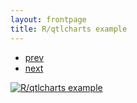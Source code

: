 ```yaml
---
layout: frontpage
title: R/qtlcharts example
---
```


<div class="navbar">
  <div class="navbar-inner">
      <ul class="nav">
          <li><a href="geneticmaps_fig3.html">prev</a></li>
          <li><a href="tian2016_fig4.html">next</a></li>
      </ul>
  </div>
</div>



[![R/qtlcharts example](../../assets/publpics/pro_pos)](http://staging.proteindna.hms.harvard.edu/Global.aspx?ID=0)

